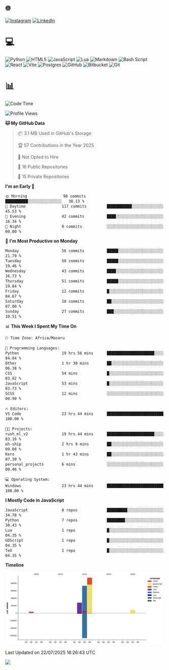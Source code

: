 ## 🌐 
[![Instagram](https://img.shields.io/badge/Instagram-%23E4405F.svg?logo=Instagram&logoColor=white)](https://instagram.com/@francoxdup) [![LinkedIn](https://img.shields.io/badge/LinkedIn-%230077B5.svg?logo=linkedin&logoColor=white)](https://linkedin.com/in/franco-du-plessis-3496a6247) 

# 💻 
 ![Python](https://img.shields.io/badge/python-3670A0?style=for-the-badge&logo=python&logoColor=ffdd54) ![HTML5](https://img.shields.io/badge/html5-%23E34F26.svg?style=for-the-badge&logo=html5&logoColor=white) ![JavaScript](https://img.shields.io/badge/javascript-%23323330.svg?style=for-the-badge&logo=javascript&logoColor=%23F7DF1E) ![Lua](https://img.shields.io/badge/lua-%232C2D72.svg?style=for-the-badge&logo=lua&logoColor=white) ![Markdown](https://img.shields.io/badge/markdown-%23000000.svg?style=for-the-badge&logo=markdown&logoColor=white)  ![Bash Script](https://img.shields.io/badge/bash_script-%23121011.svg?style=for-the-badge&logo=gnu-bash&logoColor=white) ![React](https://img.shields.io/badge/react-%2320232a.svg?style=for-the-badge&logo=react&logoColor=%2361DAFB) ![Vite](https://img.shields.io/badge/vite-%23646CFF.svg?style=for-the-badge&logo=vite&logoColor=white) ![Postgres](https://img.shields.io/badge/postgres-%23316192.svg?style=for-the-badge&logo=postgresql&logoColor=white) ![GitHub](https://img.shields.io/badge/github-%23121011.svg?style=for-the-badge&logo=github&logoColor=white) ![Bitbucket](https://img.shields.io/badge/bitbucket-%230047B3.svg?style=for-the-badge&logo=bitbucket&logoColor=white) ![Git](https://img.shields.io/badge/git-%23F05033.svg?style=for-the-badge&logo=git&logoColor=white)
 
# 📊
<!--START_SECTION:waka-->
![Code Time](http://img.shields.io/badge/Code%20Time-473%20hrs%2042%20mins-blue)

![Profile Views](http://img.shields.io/badge/Profile%20Views-41-blue)

**🐱 My GitHub Data** 

> 📦 3.1 MB Used in GitHub's Storage 
 > 
> 🏆 57 Contributions in the Year 2025
 > 
> 🚫 Not Opted to Hire
 > 
> 📜 16 Public Repositories 
 > 
> 🔑 15 Private Repositories 
 > 
**I'm an Early 🐤** 

```text
🌞 Morning                98 commits          ██████████░░░░░░░░░░░░░░░   38.13 % 
🌆 Daytime                117 commits         ███████████░░░░░░░░░░░░░░   45.53 % 
🌃 Evening                42 commits          ████░░░░░░░░░░░░░░░░░░░░░   16.34 % 
🌙 Night                  0 commits           ░░░░░░░░░░░░░░░░░░░░░░░░░   00.00 % 
```
📅 **I'm Most Productive on Monday** 

```text
Monday                   56 commits          █████░░░░░░░░░░░░░░░░░░░░   21.79 % 
Tuesday                  50 commits          █████░░░░░░░░░░░░░░░░░░░░   19.46 % 
Wednesday                43 commits          ████░░░░░░░░░░░░░░░░░░░░░   16.73 % 
Thursday                 51 commits          █████░░░░░░░░░░░░░░░░░░░░   19.84 % 
Friday                   12 commits          █░░░░░░░░░░░░░░░░░░░░░░░░   04.67 % 
Saturday                 18 commits          ██░░░░░░░░░░░░░░░░░░░░░░░   07.00 % 
Sunday                   27 commits          ███░░░░░░░░░░░░░░░░░░░░░░   10.51 % 
```


📊 **This Week I Spent My Time On** 

```text
🕑︎ Time Zone: Africa/Maseru

💬 Programming Languages: 
Python                   19 hrs 56 mins      █████████████████████░░░░   84.04 % 
Other                    1 hr 30 mins        ██░░░░░░░░░░░░░░░░░░░░░░░   06.38 % 
CSS                      54 mins             █░░░░░░░░░░░░░░░░░░░░░░░░   03.82 % 
JavaScript               53 mins             █░░░░░░░░░░░░░░░░░░░░░░░░   03.73 % 
SCSS                     12 mins             ░░░░░░░░░░░░░░░░░░░░░░░░░   00.90 % 

🔥 Editors: 
VS Code                  23 hrs 44 mins      █████████████████████████   100.00 % 

🐱‍💻 Projects: 
rush_ml_v2               19 hrs 44 mins      █████████████████████░░░░   83.16 % 
oh-ship                  2 hrs 9 mins        ██░░░░░░░░░░░░░░░░░░░░░░░   09.08 % 
Kero                     1 hr 43 mins        ██░░░░░░░░░░░░░░░░░░░░░░░   07.30 % 
personal_projects        6 mins              ░░░░░░░░░░░░░░░░░░░░░░░░░   00.46 % 

💻 Operating System: 
Windows                  23 hrs 44 mins      █████████████████████████   100.00 % 
```

**I Mostly Code in JavaScript** 

```text
JavaScript               8 repos             █████████░░░░░░░░░░░░░░░░   34.78 % 
Python                   7 repos             ████████░░░░░░░░░░░░░░░░░   30.43 % 
Lua                      1 repo              █░░░░░░░░░░░░░░░░░░░░░░░░   04.35 % 
GDScript                 1 repo              █░░░░░░░░░░░░░░░░░░░░░░░░   04.35 % 
TeX                      1 repo              █░░░░░░░░░░░░░░░░░░░░░░░░   04.35 % 
```



**Timeline**

![Lines of Code chart](https://raw.githubusercontent.com/Franky-Dee/Franky-Dee/main/assets/bar_graph.png)


 Last Updated on 22/07/2025 16:26:43 UTC
<!--END_SECTION:waka-->

![](https://quotes-github-readme.vercel.app/api?type=horizontal&theme=dark)
